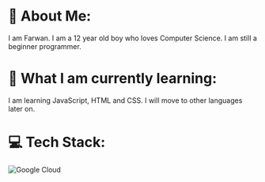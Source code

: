 # 💫 About Me:
I am Farwan. I am a 12 year old boy who loves Computer Science. I am still a beginner programmer.
# 📕 What I am currently learning:
I am learning JavaScript, HTML and CSS. I will move to other languages later on.
# 💻 Tech Stack:
![Google Cloud](https://img.shields.io/badge/GoogleCloud-%234285F4.svg?style=flat&logo=google-cloud&logoColor=white) 

